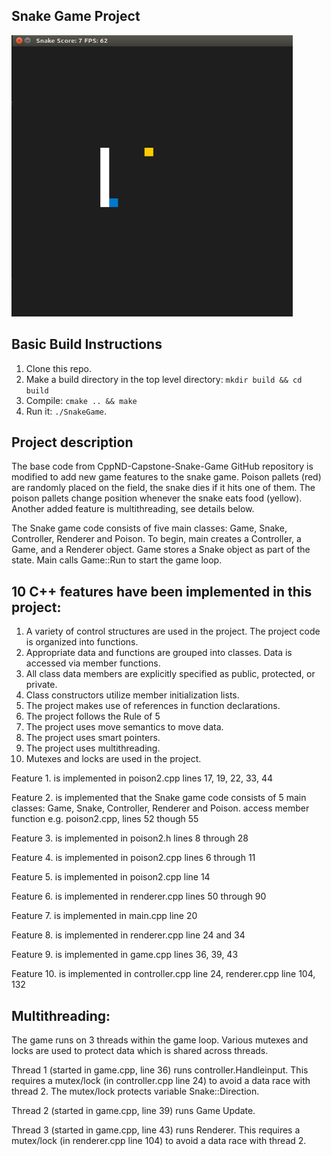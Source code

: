 ## Snake Game Project

<img src="snake_game.gif" width="450" height="450" />

## Basic Build Instructions

1. Clone this repo.
2. Make a build directory in the top level directory: `mkdir build && cd build`
3. Compile: `cmake .. && make`
4. Run it: `./SnakeGame`.

## Project description

The base code from CppND-Capstone-Snake-Game GitHub repository is modified to add new game features to the snake game. 
Poison pallets (red) are randomly placed on the field, the snake dies if it hits one of them. The poison pallets change position whenever the snake eats food (yellow).
Another added feature is multithreading, see details below.

The Snake game code consists of five main classes: Game, Snake, Controller, Renderer and Poison.
To begin, main creates a Controller, a Game, and a Renderer object. Game stores a Snake object as part of the state.
Main calls Game::Run to start the game loop.




## 10 C++ features have been implemented in this project:

1. A variety of control structures are used in the project. The project code is organized into functions.
2. Appropriate data and functions are grouped into classes. Data is accessed via member functions.
3. All class data members are explicitly specified as public, protected, or private.
4. Class constructors utilize member initialization lists.
5. The project makes use of references in function declarations.
6. The project follows the Rule of 5
7. The project uses move semantics to move data.
8. The project uses smart pointers. 
9. The project uses multithreading.
10. Mutexes and locks are used in the project.



Feature 1. is implemented in poison2.cpp lines 17, 19, 22, 33, 44

Feature 2. is implemented that the Snake game code consists of 5 main classes: Game, Snake, Controller, Renderer and Poison.
            access member function e.g. poison2.cpp, lines 52 though 55

Feature 3. is implemented in poison2.h lines 8 through 28

Feature 4. is implemented in poison2.cpp lines 6 through 11

Feature 5. is implemented in poison2.cpp line 14

Feature 6. is implemented in renderer.cpp lines 50 through 90

Feature 7. is implemented in main.cpp line 20

Feature 8. is implemented in renderer.cpp line 24 and 34

Feature 9. is implemented in game.cpp lines 36, 39, 43

Feature 10. is implemented in controller.cpp line 24, renderer.cpp line 104, 132



## Multithreading: 

The game runs on 3 threads within the game loop. Various mutexes and locks are used to protect data which is shared across threads.

Thread 1 (started in game.cpp, line 36) runs controller.Handleinput. This requires a mutex/lock (in controller.cpp line 24) to avoid a data race with thread 2. The mutex/lock protects variable Snake::Direction.
 
Thread 2 (started in game.cpp, line 39) runs Game Update. 

Thread 3 (started in game.cpp, line 43) runs Renderer. This requires a mutex/lock (in renderer.cpp line 104) to avoid a data race with thread 2. 












